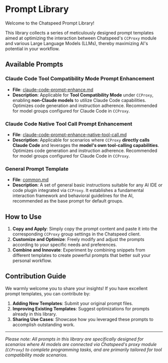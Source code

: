 # Prompt Library

Welcome to the Chatspeed Prompt Library!

This library collects a series of meticulously designed prompt templates aimed at optimizing the interaction between Chatspeed's `CCProxy` module and various Large Language Models (LLMs), thereby maximizing AI's potential in your workflow.

## Available Prompts

### Claude Code Tool Compatibility Mode Prompt Enhancement

- **File**: [claude-code-prompt-enhance.md](claude-code-prompt-enhance.md)
- **Description**: Applicable for **Tool Compatibility Mode** under `CCProxy`, enabling **non-Claude models** to utilize Claude Code capabilities. Optimizes code generation and instruction adherence. Recommended for model groups configured for Claude Code in `CCProxy`.

### Claude Code Native Tool Call Prompt Enhancement

- **File**: [claude-code-prompt-enhance-native-tool-call.md](claude-code-prompt-enhance-native-tool-call.md)
- **Description**: Applicable for scenarios where `CCProxy` **directly calls Claude Code** and leverages the **model's own tool-calling capabilities**. Optimizes code generation and instruction adherence. Recommended for model groups configured for Claude Code in `CCProxy`.

### General Prompt Template

- **File**: [common.md](common.md)
- **Description**: A set of general basic instructions suitable for any AI IDE or code plugin integrated via `CCProxy`. It establishes a fundamental interaction framework and behavioral guidelines for the AI, recommended as the base prompt for default groups.

## How to Use

1.  **Copy and Apply**: Simply copy the prompt content and paste it into the corresponding `CCProxy` group settings in the Chatspeed client.
2.  **Customize and Optimize**: Freely modify and adjust the prompts according to your specific needs and preferences.
3.  **Combine and Innovate**: Experiment by combining snippets from different templates to create powerful prompts that better suit your personal workflow.

## Contribution Guide

We warmly welcome you to share your insights! If you have excellent prompt templates, you can contribute by:

1.  **Adding New Templates**: Submit your original prompt files.
2.  **Improving Existing Templates**: Suggest optimizations for prompts already in this library.
3.  **Sharing Use Cases**: Showcase how you leveraged these prompts to accomplish outstanding work.

---

_Please note: All prompts in this library are specifically designed for scenarios where AI models are connected via Chatspeed's proxy module (`CCProxy`) to complete programming tasks, and are primarily tailored for tool compatibility mode scenarios._
